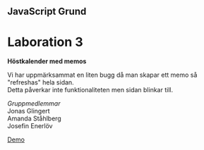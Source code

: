 ## JavaScript Grund

# Laboration 3

**Höstkalender med memos**

Vi har uppmärksammat en liten bugg då man skapar ett memo så "refreshas" hela sidan.  
Detta påverkar inte funktionaliteten men sidan blinkar till.

*Gruppmedlemmar*  
Jonas Glingert  
Amanda Ståhlberg  
Josefin Enerlöv  

[Demo](https://glingmedia.github.io/todo/)
